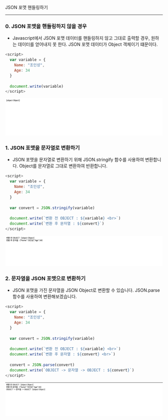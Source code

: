 JSON 포맷 핸들링하기
* * *      

### 0. JSON 포맷을 핸들링하지 않을 경우
- Javascript에서 JSON 포맷 데이터를 핸들링하지 않고 그대로 출력할 경우, 원하는 데이터를 얻어내지 못 한다. JSON 포맷 데이터가 Object 객체이기 떄문이다.
``` javascript
<script>
  var variable = {
    Name: "조인성",
    Age: 34
  }

  document.write(variable)
</script>
```
![ex_screenshot](./assets//javascript-json-not-handling.png)


### 1. JSON 포맷을 문자열로 변환하기
- JSON 포맷을 문자열로 변환하기 위해 JSON.stringify 함수를 사용하여 변환합니다. Object를 문자열로 그대로 변환하여 반환합니다.
``` javascript
<script>
  var variable = {
    Name: "조인성",
    Age: 34
  }

  var convert = JSON.stringify(variable)

  document.write(`변환 전 OBJECT : ${variable} <br>`)
  document.write(`변환 후 문자열 : ${convert}`)
</script>
```
![ex_screenshot](./assets//javascript-json-convert-string.png)


### 2. 문자열을 JSON 포맷으로 변환하기
- JSON 포맷을 가진 문자열을 JSON Object로 변환할 수 있습니다. JSON.parse 함수를 사용하여 변환해보겠습니다.
``` javascript
<script>
  var variable = {
    Name: "조인성",
    Age: 34
  }

  var convert = JSON.stringify(variable)

  document.write(`변환 전 OBJECT : ${variable} <br>`)
  document.write(`변환 후 문자열 : ${convert} <br>`)

  convert = JSON.parse(convert)
  document.write(`OBJECT -> 문자열 -> OBJECT : ${convert}`)
</script>
```
![ex_screenshot](./assets//javascript-json-before.png)